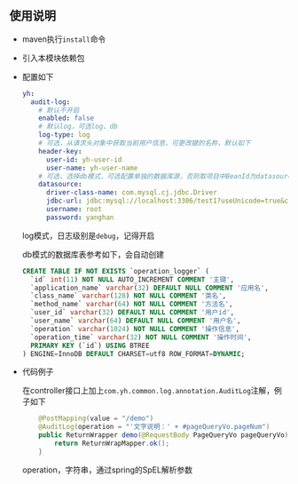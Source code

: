 ## 使用说明

- maven执行`install`命令

- 引入本模块依赖包

- 配置如下

    ```yaml
    yh:
      audit-log:
        # 默认不开启
        enabled: false
        # 默认log，可选log、db
        log-type: log
        # 可选，从请求头对象中获取当前用户信息，可更改键的名称，默认如下
        header-key:
          user-id: yh-user-id
          user-name: yh-user-name
        # 可选，选择db模式，可选配置单独的数据库源，否则取项目中BeanId为datasource的默认数据库源
        datasource:
          driver-class-name: com.mysql.cj.jdbc.Driver
          jdbc-url: jdbc:mysql://localhost:3306/test1?useUnicode=true&characterEncoding=UTF-8&autoReconnect=true&useSSL=false&zeroDateTimeBehavior=convertToNull&serverTimezone=Asia/Shanghai
          username: root
          password: yanghan
    ```
    log模式，日志级别是`debug`，记得开启
    
    db模式的数据库表参考如下，会自动创建
    ```sql
    CREATE TABLE IF NOT EXISTS `operation_logger` (
      `id` int(11) NOT NULL AUTO_INCREMENT COMMENT '主键',
      `application_name` varchar(32) DEFAULT NULL COMMENT '应用名',
      `class_name` varchar(128) NOT NULL COMMENT '类名',
      `method_name` varchar(64) NOT NULL COMMENT '方法名',
      `user_id` varchar(32) DEFAULT NULL COMMENT '用户id',
      `user_name` varchar(64) DEFAULT NULL COMMENT '用户名',
      `operation` varchar(1024) NOT NULL COMMENT '操作信息',
      `operation_time` varchar(32) NOT NULL COMMENT '操作时间',
      PRIMARY KEY (`id`) USING BTREE
    ) ENGINE=InnoDB DEFAULT CHARSET=utf8 ROW_FORMAT=DYNAMIC;
    ```
      
- 代码例子

    在controller接口上加上`com.yh.common.log.annotation.AuditLog`注解，例子如下
    ```java
        @PostMapping(value = "/demo")
        @AuditLog(operation = "'文字说明：' + #pageQueryVo.pageNum")
        public ReturnWrapper demo(@RequestBody PageQueryVo pageQueryVo) {
            return ReturnWrapMapper.ok();
        }
    ```
    operation，字符串，通过spring的SpEL解析参数
    
  
